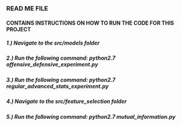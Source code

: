 ### READ ME FILE ###

#### CONTAINS INSTRUCTIONS ON HOW TO RUN THE CODE FOR THIS PROJECT ####

##### 1.) Navigate to the src/models folder #####
##### 2.) Run the following command: python2.7 offensive_defensive_experiment.py #####
##### 3.) Run the following command: python2.7 regular_advanced_stats_experiment.py #####
##### 4.) Navigate to the src/feature_selection folder #####
##### 5.) Run the following command: python2.7 mutual_information.py #####